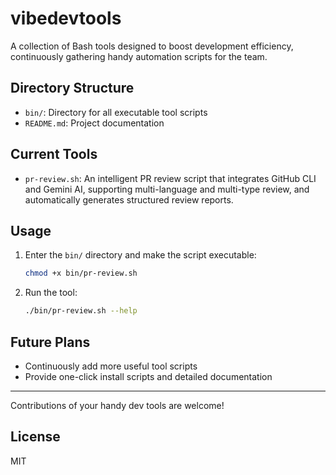 # vibedevtools

A collection of Bash tools designed to boost development efficiency, continuously gathering handy automation scripts for the team.

## Directory Structure

- `bin/`: Directory for all executable tool scripts
- `README.md`: Project documentation

## Current Tools

- `pr-review.sh`: An intelligent PR review script that integrates GitHub CLI and Gemini AI, supporting multi-language and multi-type review, and automatically generates structured review reports.

## Usage

1. Enter the `bin/` directory and make the script executable:
   ```bash
   chmod +x bin/pr-review.sh
   ```
2. Run the tool:
   ```bash
   ./bin/pr-review.sh --help
   ```

## Future Plans

- Continuously add more useful tool scripts
- Provide one-click install scripts and detailed documentation

---

Contributions of your handy dev tools are welcome! 

## License

MIT 